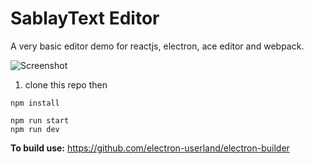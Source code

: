 # SablayText Editor

A very basic editor demo for reactjs, electron, ace editor and webpack.

![Screenshot](https://raw.githubusercontent.com/johndavedecano/reactjs-electron-editor/master/screenshot.png)

1. clone this repo then

```
npm install
```

```
npm run start
npm run dev
```
**To build use:**
https://github.com/electron-userland/electron-builder
